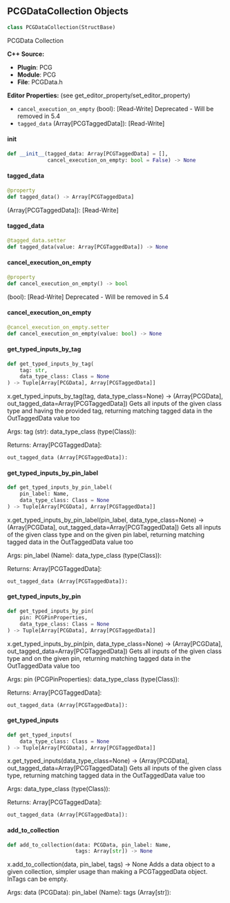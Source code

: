 ## PCGDataCollection Objects

```python
class PCGDataCollection(StructBase)
```

PCGData Collection

**C++ Source:**

- **Plugin**: PCG
- **Module**: PCG
- **File**: PCGData.h

**Editor Properties:** (see get_editor_property/set_editor_property)

- ``cancel_execution_on_empty`` (bool):  [Read-Write] Deprecated - Will be removed in 5.4
- ``tagged_data`` (Array[PCGTaggedData]):  [Read-Write]

<a id="unreal.PCGDataCollection.__init__"></a>

#### __init__

```python
def __init__(tagged_data: Array[PCGTaggedData] = [],
             cancel_execution_on_empty: bool = False) -> None
```

<a id="unreal.PCGDataCollection.tagged_data"></a>

#### tagged_data

```python
@property
def tagged_data() -> Array[PCGTaggedData]
```

(Array[PCGTaggedData]):  [Read-Write]

<a id="unreal.PCGDataCollection.tagged_data"></a>

#### tagged_data

```python
@tagged_data.setter
def tagged_data(value: Array[PCGTaggedData]) -> None
```

<a id="unreal.PCGDataCollection.cancel_execution_on_empty"></a>

#### cancel_execution_on_empty

```python
@property
def cancel_execution_on_empty() -> bool
```

(bool):  [Read-Write] Deprecated - Will be removed in 5.4

<a id="unreal.PCGDataCollection.cancel_execution_on_empty"></a>

#### cancel_execution_on_empty

```python
@cancel_execution_on_empty.setter
def cancel_execution_on_empty(value: bool) -> None
```

<a id="unreal.PCGDataCollection.get_typed_inputs_by_tag"></a>

#### get_typed_inputs_by_tag

```python
def get_typed_inputs_by_tag(
    tag: str,
    data_type_class: Class = None
) -> Tuple[Array[PCGData], Array[PCGTaggedData]]
```

x.get_typed_inputs_by_tag(tag, data_type_class=None) -> (Array[PCGData], out_tagged_data=Array[PCGTaggedData])
Gets all inputs of the given class type and having the provided tag, returning matching tagged data in the OutTaggedData value too

Args:
    tag (str): 
    data_type_class (type(Class)): 

Returns:
    Array[PCGTaggedData]: 

    out_tagged_data (Array[PCGTaggedData]):

<a id="unreal.PCGDataCollection.get_typed_inputs_by_pin_label"></a>

#### get_typed_inputs_by_pin_label

```python
def get_typed_inputs_by_pin_label(
    pin_label: Name,
    data_type_class: Class = None
) -> Tuple[Array[PCGData], Array[PCGTaggedData]]
```

x.get_typed_inputs_by_pin_label(pin_label, data_type_class=None) -> (Array[PCGData], out_tagged_data=Array[PCGTaggedData])
Gets all inputs of the given class type and on the given pin label, returning matching tagged data in the OutTaggedData value too

Args:
    pin_label (Name): 
    data_type_class (type(Class)): 

Returns:
    Array[PCGTaggedData]: 

    out_tagged_data (Array[PCGTaggedData]):

<a id="unreal.PCGDataCollection.get_typed_inputs_by_pin"></a>

#### get_typed_inputs_by_pin

```python
def get_typed_inputs_by_pin(
    pin: PCGPinProperties,
    data_type_class: Class = None
) -> Tuple[Array[PCGData], Array[PCGTaggedData]]
```

x.get_typed_inputs_by_pin(pin, data_type_class=None) -> (Array[PCGData], out_tagged_data=Array[PCGTaggedData])
Gets all inputs of the given class type and on the given pin, returning matching tagged data in the OutTaggedData value too

Args:
    pin (PCGPinProperties): 
    data_type_class (type(Class)): 

Returns:
    Array[PCGTaggedData]: 

    out_tagged_data (Array[PCGTaggedData]):

<a id="unreal.PCGDataCollection.get_typed_inputs"></a>

#### get_typed_inputs

```python
def get_typed_inputs(
    data_type_class: Class = None
) -> Tuple[Array[PCGData], Array[PCGTaggedData]]
```

x.get_typed_inputs(data_type_class=None) -> (Array[PCGData], out_tagged_data=Array[PCGTaggedData])
Gets all inputs of the given class type, returning matching tagged data in the OutTaggedData value too

Args:
    data_type_class (type(Class)): 

Returns:
    Array[PCGTaggedData]: 

    out_tagged_data (Array[PCGTaggedData]):

<a id="unreal.PCGDataCollection.add_to_collection"></a>

#### add_to_collection

```python
def add_to_collection(data: PCGData, pin_label: Name,
                      tags: Array[str]) -> None
```

x.add_to_collection(data, pin_label, tags) -> None
Adds a data object to a given collection, simpler usage than making a PCGTaggedData object. InTags can be empty.

Args:
    data (PCGData): 
    pin_label (Name): 
    tags (Array[str]):

<a id="unreal.PCGTaggedData"></a>